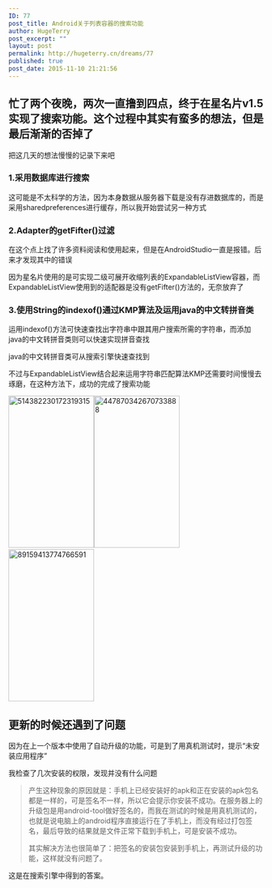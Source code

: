 ```yaml
---
ID: 77
post_title: Android关于列表容器的搜索功能
author: HugeTerry
post_excerpt: ""
layout: post
permalink: http://hugeterry.cn/dreams/77
published: true
post_date: 2015-11-10 21:21:56
---
```

<h2>忙了两个夜晚，两次一直撸到四点，终于在星名片v1.5实现了搜索功能。这个过程中其实有蛮多的想法，但是最后渐渐的否掉了</h2>
把这几天的想法慢慢的记录下来吧
<h3><strong>1.采用数据库进行搜索</strong></h3>
这可能是不太科学的方法，因为本身数据从服务器下载是没有存进数据库的，而是采用sharedpreferences进行缓存，所以我开始尝试另一种方式
<h3>2.Adapter的getFifter()过滤</h3>
在这个点上找了许多资料阅读和使用起来，但是在AndroidStudio一直是报错。后来才发现其中的错误

因为星名片使用的是可实现二级可展开收缩列表的ExpandableListView容器，而ExpandableListView使用到的适配器是没有getFifter()方法的，无奈放弃了
<h3><strong>3.使用String的indexof()通过KMP算法及运用java的中文转拼音类</strong></h3>
运用indexof()方法可快速查找出字符串中跟其用户搜索所需的字符串，而添加java的中文转拼音类则可以快速实现拼音查找

java的中文转拼音类可从搜索引擎快速查找到

不过与ExpandableListView结合起来运用字符串匹配算法KMP还需要时间慢慢去琢磨，在这种方法下，成功的完成了搜索功能

<a href="http://www.hugeterry.cn/wp-content/uploads/2015/11/447870342670733888.jpg"><img class="alignnone size-medium wp-image-79" src="http://www.hugeterry.cn/wp-content/uploads/2015/11/514382230172319315-169x300.jpg" alt="514382230172319315" width="169" height="300" /><img class="alignnone size-medium wp-image-78" src="http://www.hugeterry.cn/wp-content/uploads/2015/11/447870342670733888-169x300.jpg" alt="447870342670733888" width="169" height="300" /></a>  <a href="http://www.hugeterry.cn/wp-content/uploads/2015/11/89159413774766591.jpg"><img class="alignnone size-medium wp-image-80" src="http://www.hugeterry.cn/wp-content/uploads/2015/11/89159413774766591-169x300.jpg" alt="89159413774766591" width="169" height="300" /></a>
<h2>更新的时候还遇到了问题</h2>
因为在上一个版本中使用了自动升级的功能，可是到了用真机测试时，提示“未安装应用程序”

我检查了几次安装的权限，发现并没有什么问题
<blockquote>产生这种现象的原因就是：手机上已经安装好的apk和正在安装的apk包名都是一样的，可是签名不一样，所以它会提示你安装不成功。在服务器上的升级包是用android-tool做好签名的，而我在测试的时候是用真机测试的，也就是说电脑上的android程序直接运行在了手机上，而没有经过打包签名，最后导致的结果就是文件正常下载到手机上，可是安装不成功。

其实解决方法也很简单了：把签名的安装包安装到手机上，再测试升级的功能，这样就没有问题了。</blockquote>
这是在搜索引擎中得到的答案。